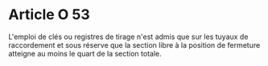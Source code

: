 # Article O 53

L'emploi de clés ou registres de tirage n'est admis que sur les tuyaux de raccordement et sous réserve que la section libre à la position de fermeture atteigne au moins le quart de la section totale.
